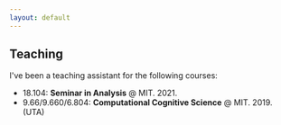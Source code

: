 ```yaml
---
layout: default
---
```


## Teaching

I've been a teaching assistant for the following courses:

* 18.104: <b> Seminar in Analysis</b> @ MIT. 2021.
* 9.66/9.660/6.804: <b> Computational Cognitive Science</b> @ MIT. 2019. (UTA)